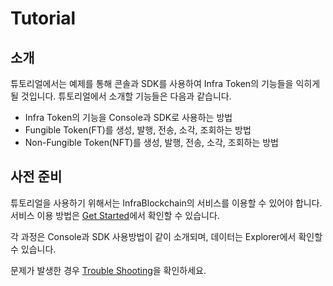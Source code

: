 # Tutorial

## 소개

튜토리얼에서는 예제를 통해 콘솔과 SDK를 사용하여 Infra Token의 기능들을 익히게 될 것입니다. 튜토리얼에서 소개할 기능들은 다음과 같습니다.

- Infra Token의 기능을 Console과 SDK로 사용하는 방법
- Fungible Token(FT)를 생성, 발행, 전송, 소각, 조회하는 방법
- Non-Fungible Token(NFT)를 생성, 발행, 전송, 소각, 조회하는 방법

## 사전 준비

튜토리얼을 사용하기 위해서는 InfraBlockchain의 서비스를 이용할 수 있어야 합니다. 서비스 이용 방법은 [Get Started](../get-started/)에서 확인할 수 있습니다.

각 과정은 Console과 SDK 사용방법이 같이 소개되며, 데이터는 Explorer에서 확인할 수 있습니다.

문제가 발생한 경우 [Trouble Shooting](../troubleshooting.md)을 확인하세요.
